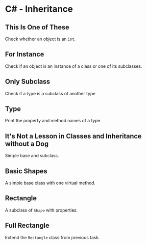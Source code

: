 # C# - Inheritance

## This Is One of These
Check whether an object is an `int`.

## For Instance
Check if an object is an instance of a class or one of its subclasses.

## Only Subclass
Check if a type is a subclass of another type.

## Type
Print the property and method names of a type.

## It's Not a Lesson in Classes and Inheritance without a Dog
Simple base and subclass.

## Basic Shapes
A simple base class with one virtual method.

## Rectangle
A subclass of `Shape` with properties.

## Full Rectangle
Extend the `Rectangle` class from previous task.
